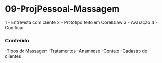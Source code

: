 # 09-ProjPessoal-Massagem

1 - Entrevista com cliente
2 - Protótipo feito em CorelDraw
3 - Avaliação
4 - Codificar

### Conteúdo

-Tipos de Massagem
-Tratamentos
-Anamnese
-Contato
-Cadastro de clientes
